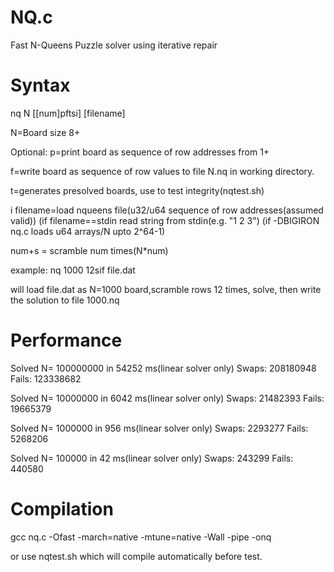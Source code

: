 # NQ.c

Fast N-Queens Puzzle solver using iterative repair

# Syntax

nq N [[num]pftsi] [filename]

N=Board size 8+

Optional:
p=print board as sequence of row addresses from 1+

f=write board as sequence of row values to file N.nq
in working directory.

t=generates presolved boards, use to test integrity(nqtest.sh)

i filename=load nqueens file(u32/u64 sequence of row addresses(assumed valid))
(if filename==stdin read string from stdin(e.g. "1 2 3")
(if -DBIGIRON nq.c loads u64 arrays/N upto 2^64-1) 

num+s  = scramble num times(N*num)

example: nq 1000 12sif file.dat

will load file.dat as N=1000 board,scramble
rows 12 times, solve, then write
the solution to file 1000.nq

# Performance

Solved N= 100000000  in 54252 ms(linear solver only)
 Swaps: 208180948 Fails: 123338682 


Solved N= 10000000  in 6042 ms(linear solver only)
 Swaps: 21482393 Fails: 19665379 

 
Solved N= 1000000  in 956 ms(linear solver only)
 Swaps: 2293277 Fails: 5268206 


Solved N= 100000  in 42 ms(linear solver only)
 Swaps: 243299 Fails: 440580 
 

# Compilation


gcc nq.c -Ofast -march=native -mtune=native -Wall -pipe -onq

or use nqtest.sh which will compile automatically before test.
